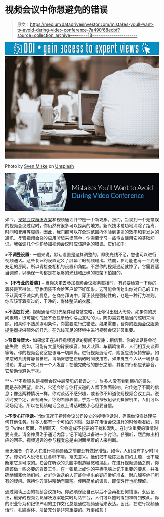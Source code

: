 # 视频会议中你想避免的错误

> 原文：<https://medium.datadriveninvestor.com/mistakes-youll-want-to-avoid-during-video-conference-7a490f68ecbf?source=collection_archive---------18----------------------->

[![](img/07c965492b2725f912ad84b1d420336e.png)](http://www.track.datadriveninvestor.com/1B9E)![](img/457cedd67cfe7f8e9a0ba237c8870a23.png)

Photo by [Sven Mieke](https://unsplash.com/@sxoxm?utm_source=medium&utm_medium=referral) on [Unsplash](https://unsplash.com?utm_source=medium&utm_medium=referral)

![](img/b678951f6e23b73c6165ae65dd312a0e.png)

如今，[视频会议解决方案](http://24framesdigital.com/What-we-do/Video-Conferencing.php)和视频通话并不是一个新现象。然而，当谈到一个无错误的视频会议过程时，你仍然有很多可以探索的地方。新兴技术成功地消除了距离、时间和费用等障碍。因此，我们都可以在全球范围内体验到更高的效率和更发达的通讯。尽管视频会议的应用听起来很简单；你需要学习一些专业使用它的基础知识。我强调几个你在参加视频会议时应该避免的错误。它们如下:

**>不调整设置-** 一般来说，默认设置是这样调整的，即使光线不足，您也可以进行视频通话。这些复杂的设置定义了屏幕上的视频输出。然而，你可能也有一个光线充足的房间。所以请检查相机的设置和角度。不然你的视频通话就惨了。它需要适当调整，以确保一切都是在足够的光线和正确的框架下拍摄的。

**>【不专业的着装】-** 当你决定去参加视频会议服务直播时，有必要检查一下你的着装是否得体。穿休闲装不会给客户留下好印象。这可能会传达出你对自己的工作不认真或不诚实的信息。在商务拜访中，穿正装是强制性的，也是一种行为准则。你应该穿着熨过的、干净的、得体整洁的衣服。

**>不固定灯光-** 视频通话时灯光条件经常被忽略，让你付出很大代价。如果你的房间很暗，很可能你的脸不会显示给你与之互动的人。阴影需要用适当的照明来消除。如果你不熟悉照明条件，你需要进行试错法。如果需要，请你的[视频会议服务提供商](http://24framesdigital.com/)提供额外的灯光。在光线充足的环境中进行视频会议非常重要。

**>背景噪音大-** 如果您正在进行视频通话的房间不安静；相信我，你的谈话将会彻底失败！例如，可能有大量的背景噪音，如犬吠声、车辆鸣笛声、人们相互交谈声等等。你的视频会议室应该与一切隔离。进行视频通话时，附近应该保持安静。如果您的系统有静音按钮，请确保您在正确的时间使用它。如果有五个人从一端参与讨论，并且一次只有一个人发言；在他完成他的部分之前，其他四行都应该静音。它帮助你避免干扰。

**>-**不看镜头是视频会议中最常见的错误之一。许多人没有看到相机的镜头，而是东张西望。此外，它还会给与你打交道的人留下负面影响。它传达了不同的信息；像这两种情况一样，你对谈话不感兴趣，或者你不知道使用视频会议工具。说话时要坚定，直视镜头。你的面部表情，手势一切都被记录到摄像机里，人们可以现场见证。所以在视频电话会议上讲话时要小心但要自信。

**>不专心打电话-** 当你沉迷于视频会议公司设立的视频电话时，确保你没有处理任何其他任务。许多人都有一个可怕的习惯，就是在电话会议进行的时候看报纸，浏览 Twitter 页面，互相聊天。它会造成不必要的干扰和混乱。在讨论重要的事情时要专业。请全神贯注于通话内容；记下笔记以备进一步讨论。仔细听，然后做出相应的回答。视频通话的参与程度总是由对面坐着的人来判断。

毫无准备- 许多人在进行视频通话之前都没有做好准备。如今，人们没有多少时间了。惊讶的人说话往往含糊不清，毫无意义。他们既不能陈述他们的主题，也不能断定它是可取的。它会在听众的头脑中制造疑惑和混乱。在进行视频通话之前，你应该做一些必要的背景工作。在一张纸上或你的平板电脑上记下重要的要点，并准确地解释给他们听。对听你说话的人可能会提出的疑问做好准备。耐心解答他们所有的疑问。保持你的演讲精确而简短。使用简单的语言，即使外行也能理解。

通过阅读上面的视频会议技巧，你必须保证自己以后不会再犯任何错误。永远记住，最好的视频会议解决方案是实时对话平台，人们可以随时看到和听到彼此。你的职业行为和纪律严明的工作文化总是通过视频通话来表达。因此，在进行视频通话时，礼貌得体、准备充分是非常重要的。万事如意！